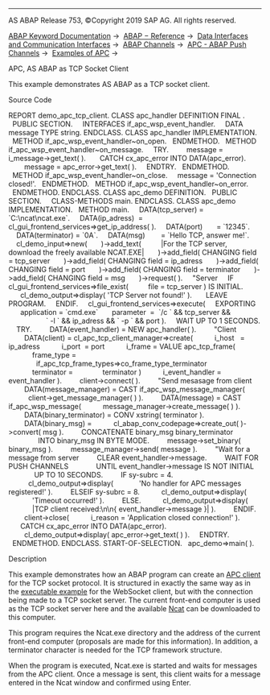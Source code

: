   

* * *

AS ABAP Release 753, ©Copyright 2019 SAP AG. All rights reserved.

[ABAP Keyword Documentation](javascript:call_link\('abenabap.htm'\)) →  [ABAP − Reference](javascript:call_link\('abenabap_reference.htm'\)) →  [Data Interfaces and Communication Interfaces](javascript:call_link\('abenabap_data_communication.htm'\)) →  [ABAP Channels](javascript:call_link\('abenabap_channels.htm'\)) →  [APC - ABAP Push Channels](javascript:call_link\('abenapc.htm'\)) →  [Examples of APC](javascript:call_link\('abenapc_abexas.htm'\)) → 

APC, AS ABAP as TCP Socket Client

This example demonstrates AS ABAP as a TCP socket client.

Source Code

REPORT demo\_apc\_tcp\_client.
CLASS apc\_handler DEFINITION FINAL .
  PUBLIC SECTION.
    INTERFACES if\_apc\_wsp\_event\_handler.
    DATA       message TYPE string.
ENDCLASS.
CLASS apc\_handler IMPLEMENTATION.
  METHOD if\_apc\_wsp\_event\_handler~on\_open.
  ENDMETHOD.
  METHOD if\_apc\_wsp\_event\_handler~on\_message.
    TRY.
        message = i\_message->get\_text( ).
      CATCH cx\_apc\_error INTO DATA(apc\_error).
        message = apc\_error->get\_text( ).
    ENDTRY.
  ENDMETHOD.
  METHOD if\_apc\_wsp\_event\_handler~on\_close.
    message = 'Connection closed!'.
  ENDMETHOD.
  METHOD if\_apc\_wsp\_event\_handler~on\_error.
  ENDMETHOD.
ENDCLASS.
CLASS apc\_demo DEFINITION.
  PUBLIC SECTION.
    CLASS-METHODS main.
ENDCLASS.
CLASS apc\_demo IMPLEMENTATION.
  METHOD main.
    DATA(tcp\_server) = \`C:\\ncat\\ncat.exe\`.
    DATA(ip\_adress)  = cl\_gui\_frontend\_services=>get\_ip\_address( ).
    DATA(port)       = \`12345\`.
    DATA(terminator) = \`0A\`.
    DATA(msg)        = \`Hello TCP, answer me!\`.
    cl\_demo\_input=>new(
      )->add\_text(
         |For the TCP server, download the freely available NCAT.EXE|
      )->add\_field( CHANGING field = tcp\_server
      )->add\_field( CHANGING field = ip\_adress
      )->add\_field( CHANGING field = port
      )->add\_field( CHANGING field = terminator
      )->add\_field( CHANGING field = msg
      )->request( ).
    "Server
    IF cl\_gui\_frontend\_services=>file\_exist(
         file = tcp\_server ) IS INITIAL.
      cl\_demo\_output=>display( 'TCP Server not found!' ).
      LEAVE PROGRAM.
    ENDIF.
    cl\_gui\_frontend\_services=>execute(
    EXPORTING
      application = \`cmd.exe\`
      parameter  =  \`/c \` && tcp\_server &&
                   \` -l \` && ip\_adress && \` -p \` && port ).
    WAIT UP TO 1 SECONDS.
    TRY.
        DATA(event\_handler) = NEW apc\_handler( ).
        "Client
        DATA(client) = cl\_apc\_tcp\_client\_manager=>create(
          i\_host   = ip\_adress
          i\_port  = port
          i\_frame = VALUE apc\_tcp\_frame(
            frame\_type =
              if\_apc\_tcp\_frame\_types=>co\_frame\_type\_terminator
            terminator =
              terminator )
          i\_event\_handler = event\_handler ).
        client->connect( ).
        "Send mesasage from client
        DATA(message\_manager) = CAST if\_apc\_wsp\_message\_manager(
          client->get\_message\_manager( ) ).
        DATA(message) = CAST if\_apc\_wsp\_message(
          message\_manager->create\_message( ) ).
        DATA(binary\_terminator) = CONV xstring( terminator ).
        DATA(binary\_msg) =
          cl\_abap\_conv\_codepage=>create\_out( )->convert( msg ).
        CONCATENATE binary\_msg binary\_terminator
               INTO binary\_msg IN BYTE MODE.
        message->set\_binary( binary\_msg ).
        message\_manager->send( message ).
        "Wait for a message from server
        CLEAR event\_handler->message.
        WAIT FOR PUSH CHANNELS
             UNTIL event\_handler->message IS NOT INITIAL
             UP TO 10 SECONDS.
        IF sy-subrc = 4.
          cl\_demo\_output=>display(
            'No handler for APC messages registered!' ).
        ELSEIF sy-subrc = 8.
          cl\_demo\_output=>display(
            'Timeout occurred!' ).
        ELSE.
          cl\_demo\_output=>display(
            |TCP client received:\\n\\n{ event\_handler->message }| ).
        ENDIF.
        client->close(
          i\_reason = 'Application closed connection!' ).
      CATCH cx\_apc\_error INTO DATA(apc\_error).
        cl\_demo\_output=>display( apc\_error->get\_text( ) ).
    ENDTRY.
  ENDMETHOD.
ENDCLASS.
START-OF-SELECTION.
  apc\_demo=>main( ).

Description

This example demonstrates how an ABAP program can create an [APC client](javascript:call_link\('abenapc.htm'\)) for the TCP socket protocol. It is structured in exactly the same way as in the [executable example](javascript:call_link\('abenapc_ws_client_abexa.htm'\)) for the WebSocket client, but with the connection being made to a TCP socket server. The current front-end computer is used as the TCP socket server here and the available [Ncat](https://nmap.org/ncat/) can be downloaded to this computer.

This program requires the Ncat.exe directory and the address of the current front-end computer (proposals are made for this information). In addition, a terminator character is needed for the TCP framework structure.

When the program is executed, Ncat.exe is started and waits for messages from the APC client. Once a message is sent, this client waits for a message entered in the Ncat window and confirmed using Enter.